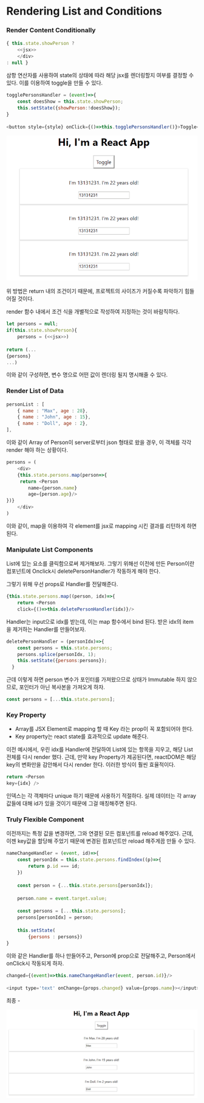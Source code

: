 # Rendering List and Conditions



### Render Content Conditionally

```javascript
{ this.state.showPerson ?
    <<jsx>>
    </div>
: null }
```

삼항 연산자를 사용하여 state의 상태에 따라 해당 jsx를 렌더링할지 여부를 결정할 수 있다. 이를 이용하여 toggle을 만들 수 있다.



```javascript
togglePersonsHandler = (event)=>{
    const doesShow = this.state.showPerson;
    this.setState({showPerson:!doesShow}); 
}

<button style={style} onClick={()=>this.togglePersonsHandler()}>Toggle</button>
```



![](Images/toggle.gif)



위 방법은 return 내의 조건이기 때문에, 프로젝트의 사이즈가 커질수록 파악하기 힘들어질 것이다. 

render 함수 내에서 조건 식을 개별적으로 작성하여 지정하는 것이 바람직하다.

```javascript
let persons = null;
if(this.state.showPerson){
    persons = (<<jsx>>)

return (...
{persons}
...)
```

이와 같이 구성하면, 변수 명으로 어떤 값이 렌더링 될지 명시해줄 수 있다. 



### Render List of Data

```javascript
personList : [
    { name : "Max", age : 28},
    { name : "John", age : 15},
    { name : "Doll", age : 2},
],
```

이와 같이 Array of Person이 server로부터 json 형태로 왔을 경우, 이 객체를 각각 render 해야 하는 상황이다.



```javascript
persons = (
    <div>
    {this.state.persons.map(person=>{
     return <Person 
        name={person.name} 
        age={person.age}/>
})}
    </div>
)
```

이와 같이, map을 이용하여 각 element를 jsx로 mapping 시킨 결과를 리턴하게 하면 된다.



### Manipulate List Components

List에 있는 요소를 클릭함으로써 제거해보자. 그렇기 위해선 이전에 만든 Person이란 컴포넌트에 Onclick시 deletePersonHandler가 작동하게 해야 한다.

그렇기 위해 우선 props로 Handler를 전달해준다.

```javascript
{this.state.persons.map((person, idx)=>{
    return <Person 
    click={()=>this.deletePersonHandler(idx)}/>
```

Handler는 input으로 idx를 받는데, 이는 map 함수에서 bind 된다. 받은 idx의 item을 제거하는 Handler를 만들어보자.

```javascript
deletePersonHandler = (personIdx)=>{
    const persons = this.state.persons;
    persons.splice(personIdx, 1);
    this.setState({persons:persons});
  }
```

근데 이렇게 하면 person 변수가 포인터를 가져왔으므로 상태가 Immutable 하지 않으므로, 포인터가 아닌 복사본을 가져오게 하자.

```javascript
const persons = [...this.state.persons];
```



### Key Property

- Array를 JSX Element로 mapping 할 때 Key 라는 prop이 꼭 포함되어야 한다.
- Key property는 react state를 효과적으로 update 해준다.



이전 예시에서, 우린 idx를 Handler에 전달하여 List에 있는 항목을 지우고, 해당 List 전체를 다시 render 했다. 근데, 만약 key Property가 제공된다면, reactDOM은 해당 key의 변화만을 감안해서 다시 render 한다. 이러한 방식이 훨씬 효율적이다.

```javascript
return <Person 
key={idx} />
```

인덱스는 각 객체마다 unique 하기 때문에 사용하기 적절하다. 실제 데이터는 각 array 값들에 대해 id가 있을 것이기 때문에 그걸 매칭해주면 된다.



### Truly Flexible Component

이전까지는 특정 값을 변경하면, 그와 연결된 모든 컴포넌트를 reload 해주었다. 근데, 이젠 key값을 할당해 주었기 때문에 변경된 컴포넌트만 reload 해주게끔 만들 수 있다.

```javascript
nameChangeHandler = (event, id)=>{
    const personIdx = this.state.persons.findIndex((p)=>{
        return p.id === id;
    })

    const person = {...this.state.persons[personIdx]};

    person.name = event.target.value;

    const persons = [...this.state.persons];
    persons[personIdx] = person;

    this.setState(
        {persons : persons})
}
```

이와 같은 Handler를 하나 만들어주고, Person에 prop으로 전달해주고, Person에서 onClick시 작동되게 하자.

```javascript
changed={(event)=>this.nameChangeHandler(event, person.id)}/>

<input type='text' onChange={props.changed} value={props.name}></input>
```



최종 - 

![](Images/final.gif)


